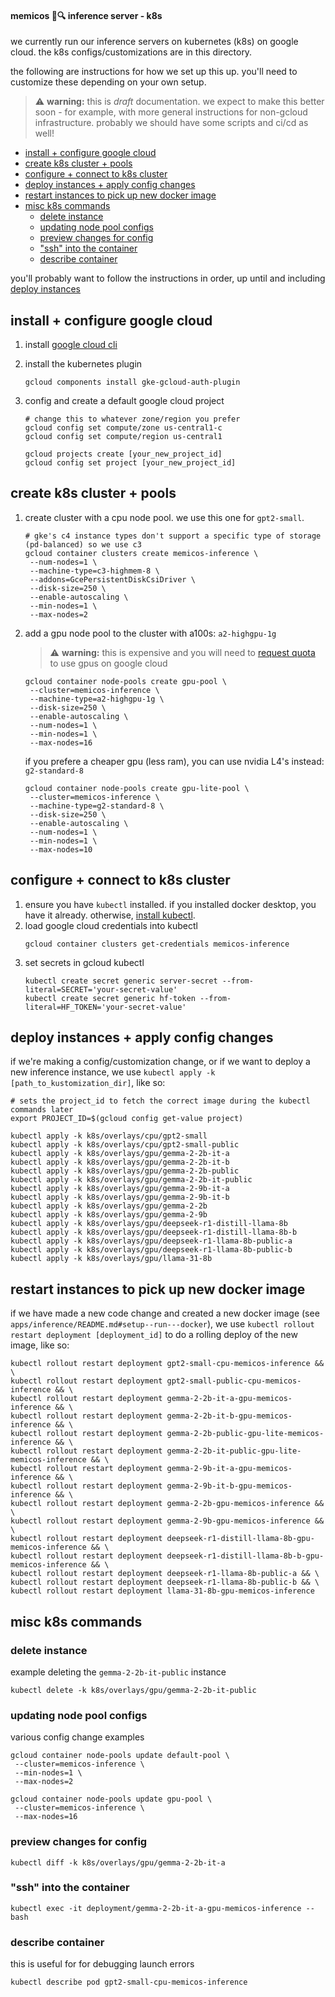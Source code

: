 #### memicos 🧠🔍 inference server - k8s

we currently run our inference servers on kubernetes (k8s) on google cloud. the k8s configs/customizations are in this directory.

the following are instructions for how we set up this up. you'll need to customize these depending on your own setup.

> ⚠️ **warning:** this is _draft_ documentation. we expect to make this better soon - for example, with more general instructions for non-gcloud infrastructure. probably we should have some scripts and ci/cd as well!

- [install + configure google cloud](#install--configure-google-cloud)
- [create k8s cluster + pools](#create-k8s-cluster--pools)
- [configure + connect to k8s cluster](#configure--connect-to-k8s-cluster)
- [deploy instances + apply config changes](#deploy-instances--apply-config-changes)
- [restart instances to pick up new docker image](#restart-instances-to-pick-up-new-docker-image)
- [misc k8s commands](#misc-k8s-commands)
  - [delete instance](#delete-instance)
  - [updating node pool configs](#updating-node-pool-configs)
  - [preview changes for config](#preview-changes-for-config)
  - ["ssh" into the container](#ssh-into-the-container)
  - [describe container](#describe-container)

you'll probably want to follow the instructions in order, up until and including [deploy instances](#deploy-instances--apply-config-changes)

## install + configure google cloud

1. install [google cloud cli](https://cloud.google.com/sdk/docs/install)
2. install the kubernetes plugin
   ```
   gcloud components install gke-gcloud-auth-plugin
   ```
3. config and create a default google cloud project

   ```
   # change this to whatever zone/region you prefer
   gcloud config set compute/zone us-central1-c
   gcloud config set compute/region us-central1

   gcloud projects create [your_new_project_id]
   gcloud config set project [your_new_project_id]
   ```

## create k8s cluster + pools

1. create cluster with a cpu node pool. we use this one for `gpt2-small`.

   ```
   # gke's c4 instance types don't support a specific type of storage (pd-balanced) so we use c3
   gcloud container clusters create memicos-inference \
    --num-nodes=1 \
    --machine-type=c3-highmem-8 \
    --addons=GcePersistentDiskCsiDriver \
    --disk-size=250 \
    --enable-autoscaling \
    --min-nodes=1 \
    --max-nodes=2
   ```

2. add a gpu node pool to the cluster with a100s: `a2-highgpu-1g`
   > ⚠️ **warning:** this is expensive and you will need to [request quota](https://cloud.google.com/compute/resource-usage) to use gpus on google cloud
   ```
   gcloud container node-pools create gpu-pool \
    --cluster=memicos-inference \
    --machine-type=a2-highgpu-1g \
    --disk-size=250 \
    --enable-autoscaling \
    --num-nodes=1 \
    --min-nodes=1 \
    --max-nodes=16
   ```
   if you prefere a cheaper gpu (less ram), you can use nvidia L4's instead: `g2-standard-8`
   ```
   gcloud container node-pools create gpu-lite-pool \
    --cluster=memicos-inference \
    --machine-type=g2-standard-8 \
    --disk-size=250 \
    --enable-autoscaling \
    --num-nodes=1 \
    --min-nodes=1 \
    --max-nodes=10
   ```

## configure + connect to k8s cluster

1. ensure you have `kubectl` installed. if you installed docker desktop, you have it already. otherwise, [install kubectl](https://kubernetes.io/docs/tasks/tools/).
2. load google cloud credentials into kubectl
   ```
   gcloud container clusters get-credentials memicos-inference
   ```
3. set secrets in gcloud kubectl
   ```
   kubectl create secret generic server-secret --from-literal=SECRET='your-secret-value'
   kubectl create secret generic hf-token --from-literal=HF_TOKEN='your-secret-value'
   ```

## deploy instances + apply config changes

if we're making a config/customization change, or if we want to deploy a new inference instance, we use `kubectl apply -k [path_to_kustomization_dir]`, like so:

```
# sets the project_id to fetch the correct image during the kubectl commands later
export PROJECT_ID=$(gcloud config get-value project)

kubectl apply -k k8s/overlays/cpu/gpt2-small
kubectl apply -k k8s/overlays/cpu/gpt2-small-public
kubectl apply -k k8s/overlays/gpu/gemma-2-2b-it-a
kubectl apply -k k8s/overlays/gpu/gemma-2-2b-it-b
kubectl apply -k k8s/overlays/gpu/gemma-2-2b-public
kubectl apply -k k8s/overlays/gpu/gemma-2-2b-it-public
kubectl apply -k k8s/overlays/gpu/gemma-2-9b-it-a
kubectl apply -k k8s/overlays/gpu/gemma-2-9b-it-b
kubectl apply -k k8s/overlays/gpu/gemma-2-2b
kubectl apply -k k8s/overlays/gpu/gemma-2-9b
kubectl apply -k k8s/overlays/gpu/deepseek-r1-distill-llama-8b
kubectl apply -k k8s/overlays/gpu/deepseek-r1-distill-llama-8b-b
kubectl apply -k k8s/overlays/gpu/deepseek-r1-llama-8b-public-a
kubectl apply -k k8s/overlays/gpu/deepseek-r1-llama-8b-public-b
kubectl apply -k k8s/overlays/gpu/llama-31-8b
```

## restart instances to pick up new docker image

if we have made a new code change and created a new docker image (see `apps/inference/README.md#setup--run---docker`), we use `kubectl rollout restart deployment [deployment_id]` to do a rolling deploy of the new image, like so:

```
kubectl rollout restart deployment gpt2-small-cpu-memicos-inference && \
kubectl rollout restart deployment gpt2-small-public-cpu-memicos-inference && \
kubectl rollout restart deployment gemma-2-2b-it-a-gpu-memicos-inference && \
kubectl rollout restart deployment gemma-2-2b-it-b-gpu-memicos-inference && \
kubectl rollout restart deployment gemma-2-2b-public-gpu-lite-memicos-inference && \
kubectl rollout restart deployment gemma-2-2b-it-public-gpu-lite-memicos-inference && \
kubectl rollout restart deployment gemma-2-9b-it-a-gpu-memicos-inference && \
kubectl rollout restart deployment gemma-2-9b-it-b-gpu-memicos-inference && \
kubectl rollout restart deployment gemma-2-2b-gpu-memicos-inference && \
kubectl rollout restart deployment gemma-2-9b-gpu-memicos-inference && \
kubectl rollout restart deployment deepseek-r1-distill-llama-8b-gpu-memicos-inference && \
kubectl rollout restart deployment deepseek-r1-distill-llama-8b-b-gpu-memicos-inference && \
kubectl rollout restart deployment deepseek-r1-llama-8b-public-a && \
kubectl rollout restart deployment deepseek-r1-llama-8b-public-b && \
kubectl rollout restart deployment llama-31-8b-gpu-memicos-inference
```

## misc k8s commands

### delete instance

example deleting the `gemma-2-2b-it-public` instance

```
kubectl delete -k k8s/overlays/gpu/gemma-2-2b-it-public
```

### updating node pool configs

various config change examples

```
gcloud container node-pools update default-pool \
 --cluster=memicos-inference \
 --min-nodes=1 \
 --max-nodes=2

gcloud container node-pools update gpu-pool \
 --cluster=memicos-inference \
 --max-nodes=16
```

### preview changes for config

```
kubectl diff -k k8s/overlays/gpu/gemma-2-2b-it-a
```

### "ssh" into the container

```
kubectl exec -it deployment/gemma-2-2b-it-a-gpu-memicos-inference -- bash
```

### describe container

this is useful for for debugging launch errors

```
kubectl describe pod gpt2-small-cpu-memicos-inference
```
